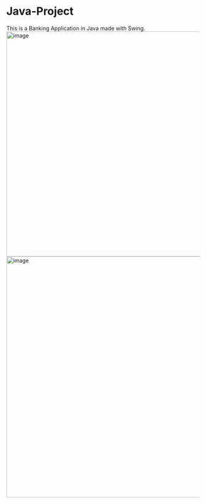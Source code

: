 # Java-Project
This is a Banking Application in Java made with Swing.
<img width="587" alt="image" src="https://github.com/vedant-058/Java-Project/assets/113187868/502d0b13-eaa8-4cb1-9382-843c63c41fe5">
<img width="629" alt="image" src="https://github.com/vedant-058/Java-Project/assets/113187868/238c9507-543d-430c-8ec7-ab642483e10a">
